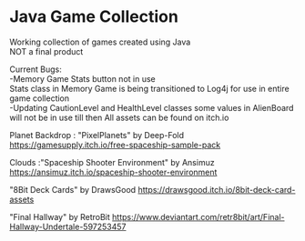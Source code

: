 # Java Game Collection

Working collection of games created using Java<br>
NOT a final product

Current Bugs:<br>
-Memory Game Stats button not in use<br>
Stats class in Memory Game is being transitioned to Log4j for use in entire game collection<br>
-Updating CautionLevel and HealthLevel classes
some values in AlienBoard will not be in use till then
All assets can be found on itch.io

Planet Backdrop : "PixelPlanets" by Deep-Fold
https://gamesupply.itch.io/free-spaceship-sample-pack

Clouds :"Spaceship Shooter Environment" by Ansimuz
https://ansimuz.itch.io/spaceship-shooter-environment

"8Bit Deck Cards" by DrawsGood
https://drawsgood.itch.io/8bit-deck-card-assets

"Final Hallway" by RetroBit
https://www.deviantart.com/retr8bit/art/Final-Hallway-Undertale-597253457
